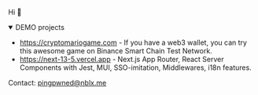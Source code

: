 <div>
    <p>Hi 👋</p>
    <details open>
        <summary>DEMO projects</summary>
        <ul>
        <li><a href="https://cryptomariogame.com">https://cryptomariogame.com</a> - If you have a web3 wallet, you can try this awesome game on Binance Smart Chain Test Network.</li>
        <li><a href="https://next-13-5.vercel.app">https://next-13-5.vercel.app</a> - Next.js App Router, React Server Components with Jest, MUI, SSO-imitation, Middlewares, i18n features.</li>
        </ul>
    </details>

</div>

<p>Contact: <a href="mailto:pingpwned@nblx.me">pingpwned@nblx.me</a></p>

